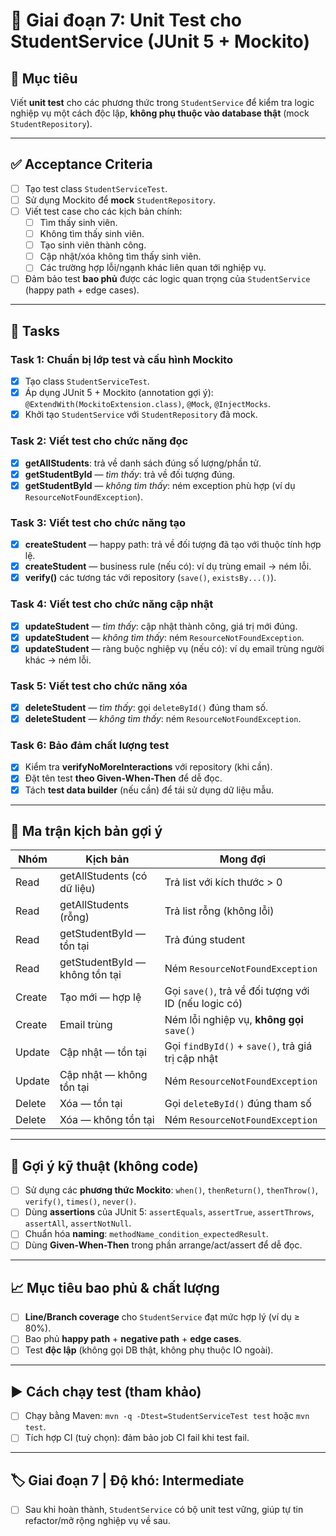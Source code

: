 ﻿# 📌 Giai đoạn 7: Unit Test cho StudentService (JUnit 5 + Mockito)

## 🎯 Mục tiêu
Viết **unit test** cho các phương thức trong `StudentService` để kiểm tra logic nghiệp vụ một cách độc lập, **không phụ thuộc vào database thật** (mock `StudentRepository`).

---

## ✅ Acceptance Criteria
- [ ] Tạo test class `StudentServiceTest`.  
- [ ] Sử dụng Mockito để **mock** `StudentRepository`.  
- [ ] Viết test case cho các kịch bản chính:  
  - [ ] Tìm thấy sinh viên.  
  - [ ] Không tìm thấy sinh viên.  
  - [ ] Tạo sinh viên thành công.  
  - [ ] Cập nhật/xóa không tìm thấy sinh viên.  
  - [ ] Các trường hợp lỗi/ngạnh khác liên quan tới nghiệp vụ.  
- [ ] Đảm bảo test **bao phủ** được các logic quan trọng của `StudentService` (happy path + edge cases).  

---

## 📂 Tasks

### Task 1: Chuẩn bị lớp test và cấu hình Mockito
- [x] Tạo class `StudentServiceTest`.  
- [x] Áp dụng JUnit 5 + Mockito (annotation gợi ý): `@ExtendWith(MockitoExtension.class)`, `@Mock`, `@InjectMocks`.  
- [x] Khởi tạo `StudentService` với `StudentRepository` đã mock.  

### Task 2: Viết test cho chức năng đọc
- [x] **getAllStudents**: trả về danh sách đúng số lượng/phần tử.  
- [x] **getStudentById** — *tìm thấy*: trả về đối tượng đúng.  
- [x] **getStudentById** — *không tìm thấy*: ném exception phù hợp (ví dụ `ResourceNotFoundException`).  

### Task 3: Viết test cho chức năng tạo
- [x] **createStudent** — happy path: trả về đối tượng đã tạo với thuộc tính hợp lệ.  
- [x] **createStudent** — business rule (nếu có): ví dụ trùng email → ném lỗi.  
- [x] **verify()** các tương tác với repository (`save()`, `existsBy...()`).  

### Task 4: Viết test cho chức năng cập nhật
- [x] **updateStudent** — *tìm thấy*: cập nhật thành công, giá trị mới đúng.  
- [x] **updateStudent** — *không tìm thấy*: ném `ResourceNotFoundException`.  
- [x] **updateStudent** — ràng buộc nghiệp vụ (nếu có): ví dụ email trùng người khác → ném lỗi.  

### Task 5: Viết test cho chức năng xóa
- [x] **deleteStudent** — *tìm thấy*: gọi `deleteById()` đúng tham số.  
- [x] **deleteStudent** — *không tìm thấy*: ném `ResourceNotFoundException`.  

### Task 6: Bảo đảm chất lượng test
- [x] Kiểm tra **verifyNoMoreInteractions** với repository (khi cần).  
- [x] Đặt tên test **theo Given-When-Then** để dễ đọc.  
- [x] Tách **test data builder** (nếu cần) để tái sử dụng dữ liệu mẫu.  

---

## 🧪 Ma trận kịch bản gợi ý

| Nhóm | Kịch bản | Mong đợi |
|---|---|---|
| Read | getAllStudents (có dữ liệu) | Trả list với kích thước > 0 |
| Read | getAllStudents (rỗng) | Trả list rỗng (không lỗi) |
| Read | getStudentById — tồn tại | Trả đúng student |
| Read | getStudentById — không tồn tại | Ném `ResourceNotFoundException` |
| Create | Tạo mới — hợp lệ | Gọi `save()`, trả về đối tượng với ID (nếu logic có) |
| Create | Email trùng | Ném lỗi nghiệp vụ, **không gọi** `save()` |
| Update | Cập nhật — tồn tại | Gọi `findById()` + `save()`, trả giá trị cập nhật |
| Update | Cập nhật — không tồn tại | Ném `ResourceNotFoundException` |
| Delete | Xóa — tồn tại | Gọi `deleteById()` đúng tham số |
| Delete | Xóa — không tồn tại | Ném `ResourceNotFoundException` |

---

## 🔧 Gợi ý kỹ thuật (không code)
- [ ] Sử dụng các **phương thức Mockito**: `when()`, `thenReturn()`, `thenThrow()`, `verify()`, `times()`, `never()`.  
- [ ] Dùng **assertions** của JUnit 5: `assertEquals`, `assertTrue`, `assertThrows`, `assertAll`, `assertNotNull`.  
- [ ] Chuẩn hóa **naming**: `methodName_condition_expectedResult`.  
- [ ] Dùng **Given-When-Then** trong phần arrange/act/assert để dễ đọc.  

---

## 📈 Mục tiêu bao phủ & chất lượng
- [ ] **Line/Branch coverage** cho `StudentService` đạt mức hợp lý (ví dụ ≥ 80%).  
- [ ] Bao phủ **happy path** + **negative path** + **edge cases**.  
- [ ] Test **độc lập** (không gọi DB thật, không phụ thuộc IO ngoài).  

---

## ▶️ Cách chạy test (tham khảo)
- [ ] Chạy bằng Maven: `mvn -q -Dtest=StudentServiceTest test` hoặc `mvn test`.  
- [ ] Tích hợp CI (tuỳ chọn): đảm bảo job CI fail khi test fail.

---

## 🏷️ Giai đoạn 7 | Độ khó: Intermediate
- [ ] Sau khi hoàn thành, `StudentService` có bộ unit test vững, giúp tự tin refactor/mở rộng nghiệp vụ về sau.
